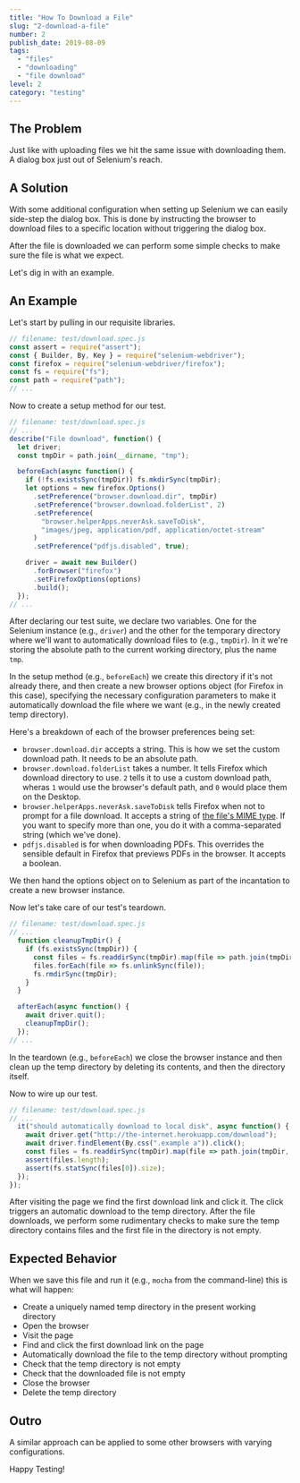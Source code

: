 ```yaml
---
title: "How To Download a File"
slug: "2-download-a-file"
number: 2
publish_date: 2019-08-09
tags:
  - "files"
  - "downloading"
  - "file download"
level: 2
category: "testing"
---
```


## The Problem

Just like with uploading files we hit the same issue with downloading them. A dialog box just out of Selenium's reach.

## A Solution

With some additional configuration when setting up Selenium we can easily side-step the dialog box. This is done by instructing the browser to download files to a specific location without triggering the dialog box.

After the file is downloaded we can perform some simple checks to make sure the file is what we expect.

Let's dig in with an example.

## An Example

Let's start by pulling in our requisite libraries.

```javascript
// filename: test/download.spec.js
const assert = require("assert");
const { Builder, By, Key } = require("selenium-webdriver");
const firefox = require("selenium-webdriver/firefox");
const fs = require("fs");
const path = require("path");
// ...
```

Now to create a setup method for our test.

```javascript
// filename: test/download.spec.js
// ...
describe("File download", function() {
  let driver;
  const tmpDir = path.join(__dirname, "tmp");

  beforeEach(async function() {
    if (!fs.existsSync(tmpDir)) fs.mkdirSync(tmpDir);
    let options = new firefox.Options()
      .setPreference("browser.download.dir", tmpDir)
      .setPreference("browser.download.folderList", 2)
      .setPreference(
        "browser.helperApps.neverAsk.saveToDisk",
        "images/jpeg, application/pdf, application/octet-stream"
      )
      .setPreference("pdfjs.disabled", true);

    driver = await new Builder()
      .forBrowser("firefox")
      .setFirefoxOptions(options)
      .build();
  });
// ...
```

After declaring our test suite, we declare two variables. One for the Selenium instance (e.g., `driver`) and the other for the temporary directory where we'll want to automatically download files to (e.g., `tmpDir`). In it we're storing the absolute path to the current working directory, plus the name `tmp`.

In the setup method (e.g., `beforeEach`) we create this directory if it's not already there, and then create a new browser options object (for Firefox in this case), specifying the necessary configuration parameters to make it automatically download the file where we want (e.g., in the newly created temp directory).

Here's a breakdown of each of the browser preferences being set:

+ `browser.download.dir` accepts a string. This is how we set the custom download path. It needs to be an absolute path.
+ `browser.download.folderList` takes a number. It tells Firefox which download directory to use. `2` tells it to use a custom download path, wheras `1` would use the browser's default path, and `0` would place them on the Desktop.
+ `browser.helperApps.neverAsk.saveToDisk` tells Firefox when not to prompt for a file download. It accepts a string of [the file's MIME type](http://en.wikipedia.org/wiki/Internet_media_type). If you want to specify more than one, you do it with a comma-separated string (which we've done).
+ `pdfjs.disabled` is for when downloading PDFs. This overrides the sensible default in Firefox that previews PDFs in the browser. It accepts a boolean.

We then hand the options object on to Selenium as part of the incantation to create a new browser instance.

Now let's take care of our test's teardown.

```javascript
// filename: test/download.spec.js
// ...
  function cleanupTmpDir() {
    if (fs.existsSync(tmpDir)) {
      const files = fs.readdirSync(tmpDir).map(file => path.join(tmpDir, file));
      files.forEach(file => fs.unlinkSync(file));
      fs.rmdirSync(tmpDir);
    }
  }

  afterEach(async function() {
    await driver.quit();
    cleanupTmpDir();
  });
// ...
```

In the teardown (e.g., `beforeEach`) we close the browser instance and then clean up the temp directory by deleting its contents, and then the directory itself.

Now to wire up our test.

```javascript
// filename: test/download.spec.js
// ...
  it("should automatically download to local disk", async function() {
    await driver.get("http://the-internet.herokuapp.com/download");
    await driver.findElement(By.css(".example a")).click();
    const files = fs.readdirSync(tmpDir).map(file => path.join(tmpDir, file));
    assert(files.length);
    assert(fs.statSync(files[0]).size);
  });
});
```

After visiting the page we find the first download link and click it. The click triggers an automatic download to the temp directory. After the file downloads, we perform some rudimentary checks to make sure the temp directory contains files and the first file in the directory is not empty.

## Expected Behavior

When we save this file and run it (e.g., `mocha` from the command-line) this is what will happen:

+ Create a uniquely named temp directory in the present working directory
+ Open the browser
+ Visit the page
+ Find and click the first download link on the page
+ Automatically download the file to the temp directory without prompting
+ Check that the temp directory is not empty
+ Check that the downloaded file is not empty
+ Close the browser
+ Delete the temp directory

## Outro

A similar approach can be applied to some other browsers with varying configurations.

Happy Testing!

